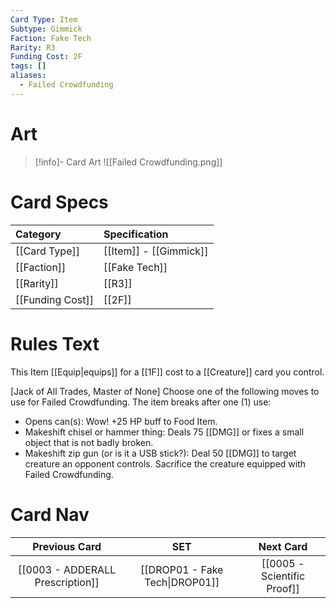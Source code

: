 ```yaml
---
Card Type: Item
Subtype: Gimmick
Faction: Fake Tech
Rarity: R3
Funding Cost: 2F
tags: []
aliases:
  - Failed Crowdfunding
---
```

# Art

> [!info]- Card Art
> ![[Failed Crowdfunding.png]]

# Card Specs

| Category | Specification| 
| :--- | :--- |
| [[Card Type]] | [[Item]] - [[Gimmick]] |  
| [[Faction]] | [[Fake Tech]] |  
| [[Rarity]] | [[R3]] |  
| [[Funding Cost]] | [[2F]] | 

# Rules Text  

This Item [[Equip|equips]] for a [[1F]] cost to a [[Creature]] card you control.  

[Jack of All Trades, Master of None] Choose one of the following moves to use for Failed Crowdfunding. The item breaks after one (1) use:
- Opens can(s): Wow! +25 HP buff to Food Item.
- Makeshift chisel or hammer thing:  Deals 75 [[DMG]] or fixes a small object that is not badly broken.
- Makeshift zip gun (or is it a USB stick?): Deal 50 [[DMG]] to target creature an opponent controls.  Sacrifice the creature equipped with Failed Crowdfunding.  


# Card Nav
| Previous Card | SET | Next Card |
| :-----:| :-----: | :-----: |
| [[0003 - ADDERALL Prescription]] | [[DROP01 - Fake Tech\|DROP01]] | [[0005 - Scientific Proof]]|

